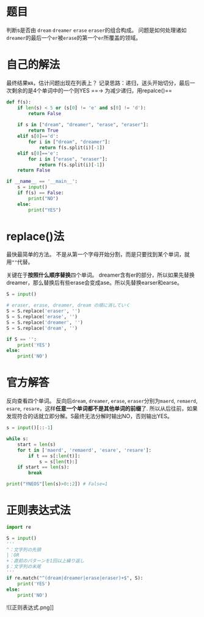 # 题目
判断s是否由 `dream` `dreamer` `erase` `eraser`的组合构成。
问题是如何处理诸如`dreamer`的最后一个`er`被`erase`的第一个`er`所覆盖的领域。

# 自己的解法
最终结果`WA`，估计问题出现在列表上？
记录思路：递归，送头开始切分，最后一次剩余的是4个单词中的一个则YES
==-> 为减少递归，用repalce()==
```py
def f(s):
    if len(s) < 5 or (s[0] != 'e' and s[0] != 'd'):
        return False
        
    if s in ["dream", "dreamer", "erase", "eraser"]:
        return True
    elif s[0]=='d':
        for i in ["dream", "dreamer"]:
            return f(s.split(i)[-1])
    elif s[0]=='e':
        for i in ["erase", "eraser"]:
            return f(s.split(i)[-1])
    return False

if __name__ == '__main__':
    s = input()
    if f(s) == False:
        print("NO")
    else:
        print("YES")
```

# replace()法
最快最简单的方法。
不是从第一个字母开始分割，而是只要找到某个单词，就用`""`代替。

关键在于**按照什么顺序替换**四个单词。
dreamer含有er的部分，所以如果先替换dreamer，那么替换后有些erase会变成ase。所以先替换earser和earse。
```py
S = input() 

# eraser, erase, dreamer, dream の順に消していく 
S = S.replace('eraser', '') 
S = S.replace('erase', '') 
S = S.replace('dreamer', '') 
S = S.replace('dream', '') 

if S == '': 
	print('YES') 
else: 
	print('NO')
```

# 官方解答
反向查看四个单词。
反向后`dream`, `dreamer`, `erase`, `eraser`分别为`maerd`, `remaerd`, `esare`, `resare`，这样**任意一个单词都不是其他单词的前缀**了.
所以从后往前，如果发现符合的话就立即分解。S最终无法分解时输出NO，否则输出YES。
```py
s = input()[::-1]  

while s:  
	start = len(s)  
	for t in ['maerd', 'remaerd', 'esare', 'resare']:  
		if t == s[:len(t)]:  
			s = s[len(t):]  
	if start == len(s):  
		break

print("YNEOS"[len(s)>0::2]) # False=1
```

# 正则表达式法
```py
import re 

S = input() 
''' 
^：文字列の先頭
|：OR 
+：直前のパターンを1回以上繰り返し
$：文字列の末尾 
''' 
if re.match("^(dream|dreamer|erase|eraser)+$", S): 
	print('YES') 
else: 
	print('NO')
```
![[正则表达式.png]]